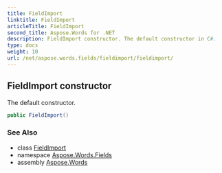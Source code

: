 ```yaml
---
title: FieldImport
linktitle: FieldImport
articleTitle: FieldImport
second_title: Aspose.Words for .NET
description: FieldImport constructor. The default constructor in C#.
type: docs
weight: 10
url: /net/aspose.words.fields/fieldimport/fieldimport/
---
```

## FieldImport constructor

The default constructor.

```csharp
public FieldImport()
```

### See Also

* class [FieldImport](../)
* namespace [Aspose.Words.Fields](../../fieldimport/)
* assembly [Aspose.Words](../../../)
